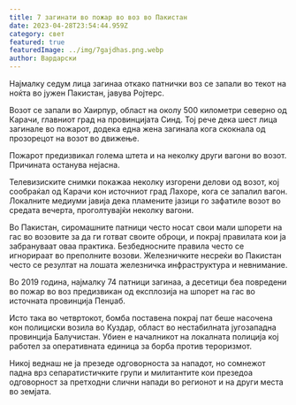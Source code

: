 ```yaml
---
title: 7 загинати во пожар во воз во Пакистан
date: 2023-04-28T23:54:44.959Z
category: свет
featured: true
featuredImage: ../img/7gajdhas.png.webp
author: Вардарски
---
```


Најмалку седум лица загинаа откако патнички воз се запали во текот на ноќта во јужен Пакистан, јавува Ројтерс.

Возот се запали во Хаирпур, област на околу 500 километри северно од Карачи, главниот град на провинцијата Синд. Тој рече дека шест лица загинале во пожарот, додека една жена загинала кога скокнала од прозорецот на возот во движење.

Пожарот предизвикал голема штета и на неколку други вагони во возот. Причината останува нејасна.

Телевизиските снимки покажаа неколку изгорени делови од возот, кој сообраќал од Карачи кон источниот град Лахоре, кога се запалил вагон. Локалните медиуми јавија дека пламените јазици го зафатиле возот во средата вечерта, проголтувајќи неколку вагони.

Во Пакистан, сиромашните патници често носат свои мали шпорети на гас во возовите за да ги готват своите оброци, и покрај правилата кои ја забрануваат оваа практика. Безбедносните правила често се игнорираат во преполните возови. Железничките несреќи во Пакистан често се резултат на лошата железничка инфраструктура и невнимание.

Во 2019 година, најмалку 74 патници загинаа, а десетици беа повредени во пожар во воз предизвикан од експлозија на шпорет на гас во источната провинција Пенџаб.

Исто така во четвртокот, бомба поставена покрај пат беше насочена кон полициски возила во Куздар, област во нестабилната југозападна провинција Балучистан. Убиен е началникот на локалната полиција кој работел за оперативната единица за борба против тероризмот.

Никој веднаш не ја презеде одговорноста за нападот, но сомнежот падна врз сепаратистичките групи и милитантите кои презедоа одговорност за претходни слични напади во регионот и на други места во земјата.
